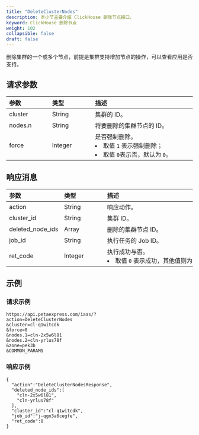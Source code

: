 ```yaml
---
title: "DeleteClusterNodes"
description: 本小节主要介绍 ClickHouse 删除节点接口。 
keyword: ClickHouse 删除节点
weight: 102
collapsible: false
draft: false
---
```



删除集群的一个或多个节点，前提是集群支持增加节点的操作，可以查看应用是否支持。

## 请求参数

|<span style="display:inline-block;width:100px">参数</span> |<span style="display:inline-block;width:100px">类型</span>|<span style="display:inline-block;width:380px">描述</span>|<span style="display:inline-block;width:100px">是否必选</span>|
| :--- | :--- | :--- | :--- |
| cluster | String | 集群的 ID。 | Yes |
| nodes.n | String | 将要删除的集群节点的 ID。 | Yes |
| force | Integer | 是否强制删除。<li>取值 `1` 表示强制删除；<li>取值 `0`表示否，默认为 `0`。 | No |

## 响应消息

|<span style="display:inline-block;width:100px">参数</span> |<span style="display:inline-block;width:100px">类型</span>|<span style="display:inline-block;width:380px">描述</span>|
| :--- | :--- | :--- | 
| action | String | 响应动作。 |
| cluster_id | String | 集群 ID。 |
| deleted_node_ids | Array | 删除的集群节点 ID。 |
| job_id | String | 执行任务的 Job ID。 |
| ret_code | Integer | 执行成功与否。<li>取值 `0` 表示成功，其他值则为错误代码。 |

## 示例 

### 请求示例

```
https://api.petaexpress.com/iaas/?
action=DeleteClusterNodes
&cluster=cl-q1witcdk
&force=0
&nodes.1=cln-2x5w6l81
&nodes.2=cln-yrlus78f
&zone=pek3b
&COMMON_PARAMS
```

### 响应示例

```
{
  "action":"DeleteClusterNodesResponse",
  "deleted_node_ids":[
    "cln-2x5w6l81",
    "cln-yrlus78f"
  ],
  "cluster_id":"cl-q1witcdk",
  "job_id":"j-qgn3a6cegfe",
  "ret_code":0
}
```
